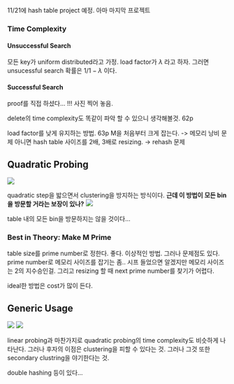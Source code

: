 11/21에 hash table project 예정. 아마 마지막 프로젝트

### Time Complexity
#### Unsuccessful Search
모든 key가 uniform distributed라고 가정.
load factor가 $\lambda$ 라고 하자. 그러면 unsucessful search 확률은 $1/1-\lambda$ 이다.
#### Successful Search
proof를 직접 하셨다... !!!
사진 찍어 놓음.

delete의 time complexity도 똑같이 파악 할 수 있으니 생각해볼것. 62p

load factor를 낮게 유지하는 방법. 63p
M을 처음부터 크게 잡는다. -> 메모리 낭비 문제
아니면 hash table 사이즈를 2배, 3배로 resizing. -> rehash 문제

## Quadratic Probing

![](https://i.imgur.com/wlzW58t.png)

quadratic step을 밟으면서 clustering을 방지하는 방식이다.
**근데 이 방법이 모든 bin을 방문할 거라는 보장이 있나?**
![](https://i.imgur.com/HellVpq.png)

table 내의 모든 bin을 방문하지는 않을 것이다...

### Best in Theory: Make M Prime
table size를 prime number로 정한다. 좋다. 이상적인 방법.
그러나 문제점도 있다.
prime number로 메모리 사이즈를 잡기는 좀..
시프 들었으면 알겠지만 메모리 사이즈는 2의 지수승인걸.
그리고 resizing 할 때 next prime number를 찾기가 어렵다.

ideal한 방법은 cost가 많이 든다.

## Generic Usage

![](https://i.imgur.com/dLnUviQ.png)
![](https://i.imgur.com/VPvSX9W.png)

linear probing과 마찬가지로 quadratic probing의 time complexity도 비슷하게 나타난다.
그러나 후자의 이점은 clustering을 피할 수 있다는 것.
그러나 그것 또한 secondary clustring을 야기한다는 것.

double hashing 등이 있다...